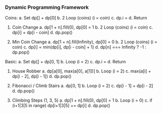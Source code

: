 ### Dynamic Programming Framework
Coins:
	a. Set dp[] + dp[0]
	b. 2 Loop (coins) (i = coin)
	c. dp.i =
	d. Return 

1. Coin Change
	a. dp[1 + n].fill(0), dp[0] = 1
	b. 2 Loop (coins) (i = coin)
	c. dp[i] + dp[i - coin]
	d. dp.pop()

2. Min Coin Change
	a. dp[1 + n].fill(Infinity), dp[0] = 0
	b. 2 Loop (coins) (i = coin)
	c. dp[i] = min(dp[i], dp[i - coin] + 1)
	d. dp[n] === Infinity ? -1 : dp.pop()

Basic:
	a. Set dp[] + dp[0, 1]
	b. Loop (i = 2)
	c. dp.i = 
	d. Return

1. House Robber
	a. dp[a[0], max(a[0], a[1])]
	b. Loop (i = 2)
	c. max(a[i] + dp[i - 2], dp[i - 1])
	d. dp.pop()

2. Fibonacci / Climb Stairs
	a. dp[0, 1]
	b. Loop (i = 2)
	c. dp[i - 1] + dp[i - 2]
	d. dp.pop()

3. Climbing Steps (1, 3, 5)
	a. dp[1 + n].fill(0), dp[0] = 1
	b. Loop (i = 0)
	c. if (i+1|3|5 in range) dp[i+1|3|5] += dp[i]
	d. dp.pop()